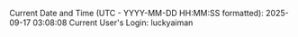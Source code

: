 Current Date and Time (UTC - YYYY-MM-DD HH:MM:SS formatted): 2025-09-17 03:08:08
Current User's Login: luckyaiman
